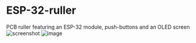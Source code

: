 # ESP-32-ruller
PCB ruller featuring an ESP-32 module, push-buttons and an OLED screen
![screenshot](ruller_v1.jpg)
![image](v0.1.png)
